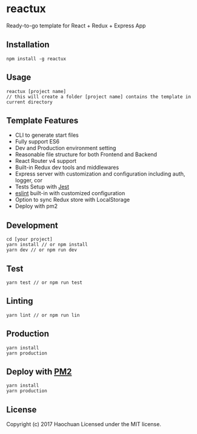 reactux
=================
Ready-to-go template for React + Redux + Express App

Installation
------------

    npm install -g reactux
    
Usage
------------

    reactux [project name]
    // this will create a folder [project name] contains the template in current directory

Template Features
------------

- CLI to generate start files
- Fully support ES6 
- Dev and Production environment setting
- Reasonable file structure for both Frontend and Backend
- React Router v4 support
- Built-in Redux dev tools and middlewares 
- Express server with customization and configuration including auth, logger, cor 
- Tests Setup with [Jest](https://facebook.github.io/jest/)
- [eslint](http://eslint.org/) built-in with customized configuration
- Option to sync Redux store with LocalStorage 
- Deploy with pm2 

Development
------------

```
cd [your project]
yarn install // or npm install
yarn dev // or npm run dev
```

Test
------------

```
yarn test // or npm run test
```

Linting
------------

```
yarn lint // or npm run lin
```

Production
------------

```
yarn install
yarn production
```

Deploy with [PM2](https://github.com/Unitech/pm2)
------------

```
yarn install
yarn production
```

## License
Copyright (c) 2017 Haochuan Licensed under the MIT license.
